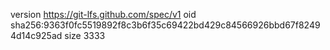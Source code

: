 version https://git-lfs.github.com/spec/v1
oid sha256:9363f0fc5519892f8c3b6f35c69422bd429c84566926bbd67f82494d14c925ad
size 3333
